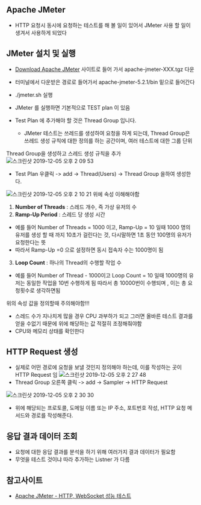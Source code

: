## Apache JMeter 
- HTTP 요청시 동시에 요청하는 테스트를 해 볼 일이 있어서 JMeter 사용 할 일이 생겨서 사용하게 되었다

## JMeter 설치 및 실행
- [Download Apache JMeter](https://jmeter.apache.org/download_jmeter.cgi) 사이트로 들어 가서 apache-jmeter-XXX.tgz 다운
-  터미널에서 다운받은 경로로 들어가서 apache-jmeter-5.2.1/bin 밑으로 들어간다
- ./jmeter.sh 실행
 
- JMeter 를 실행하면 기본적으로 TEST plan 이 있음
- Test Plan 에 추가해야 할 것은 Thread Group 입니다.
  - JMeter 테스트는 쓰레드를 생성하여 요청을 하게 되는데, Thread Group은 쓰레드 생성 규칙에 대한 정의를 하는 공간이며, 여러 테스트에 대한 그룹 단위

Thread Group을 생성하고 스레드 생성 규칙을 추가
![스크린샷 2019-12-05 오후 2 09 53](https://user-images.githubusercontent.com/38197944/70206068-ac6c3900-1769-11ea-9431-79eede7c8a83.png)
- Test Plan 우클릭 -> add -> Thread(Users) -> Thread Group 을하여 생성한다.

![스크린샷 2019-12-05 오후 2 10 21](https://user-images.githubusercontent.com/38197944/70206084-b9892800-1769-11ea-91d7-907d86b7889e.png)
위에 속성 이해해야함 
1. **Number of Threads** : 스레드 개수, 즉 가상 유저의 수
2. **Ramp-Up Period** : 스레드 당 생성 시간 
 - 예를 들어 Number of Threads = 1000 이고, Ramp-Up = 10 일때 
 1000 명의 유저를 생성 할 때 까지 10초가 걸린다는 것, 다시말하면 1초 동안 100명의 유저가 요청한다는 뜻
 - 따라서 Ramp-Up =0 으로 설정하면 동시 접속자 수는 1000명이 됨
3. **Loop Count** : 하나의 Thread의 수행할 작업 수 
 - 예를 들어 Number of Thread - 1000이고 Loop Count = 10 일때
 1000명의 유저는 동일한 작업을 10번 수행하게 됨 따라서 총 10000번이 수행되며 , 이는 총 요청횟수로 생각하면됨

위의 속성 값을 정의할때 주의해야함!!!
- 스레드 수가 지나치게 많을 경우 CPU 과부하가 되고 그러면 올바른 테스트 결과를 얻을 수없기 때문에 위에 해당하는 값 적절히 조정해줘야함
- CPU와 메모리 상태를 확인한다

## HTTP Request 생성
- 실제로 어떤 경로에 요청을 보낼 것인지 정의해야 하는데, 이를 작성하는 곳이 HTTP Request 임
![스크린샷 2019-12-05 오후 2 27 48](https://user-images.githubusercontent.com/38197944/70206636-7e87f400-176b-11ea-97e9-a323a5937a1c.png)
- Thread Group 오른쪽 클릭 -> add -> Sampler -> HTTP Request


![스크린샷 2019-12-05 오후 2 30 30](https://user-images.githubusercontent.com/38197944/70206792-0110b380-176c-11ea-8969-2b823f71d787.png)
- 위에 해당되는 프로토콜, 도메일 이름 또는 IP 주소, 포트번호 작성, HTTP 요청 메서드와 경로를 작성해준다.

## 응답 결과 데이터 조회
- 요청에 대한 응답 결과를 분석을 하기 위해 여러가지 결과 데이터가 필요함
- 무엇을 테스트  것이냐 따라 추가하는 Listner 가 다름

 

 
 
 ## 참고사이트
 - [Apache JMeter - HTTP, WebSocket 성능 테스트](https://victorydntmd.tistory.com/267)
